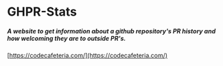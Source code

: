 # GHPR-Stats
##### A website to get information about a github repository's PR history and how welcoming they are to outside PR's.

[https://codecafeteria.com/](https://codecafeteria.com/)
